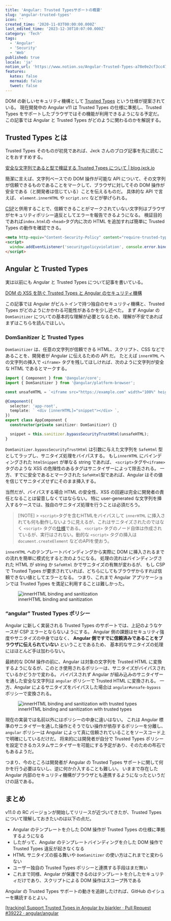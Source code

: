 ```yaml
---
title: 'Angular: Trusted Typesサポートの概要'
slug: 'angular-trusted-types'
icon: ''
created_time: '2020-11-03T00:00:00.000Z'
last_edited_time: '2023-12-30T10:07:00.000Z'
category: 'Tech'
tags:
  - 'Angular'
  - 'Security'
  - 'Web'
published: true
locale: 'ja'
notion_url: 'https://www.notion.so/Angular-Trusted-Types-a78e0e2cf3cc478dac9b7ae6825d66c6'
features:
  katex: false
  mermaid: false
  tweet: false
---
```


DOM の新しいセキュリティ機構として [Trusted Types](https://web.dev/trusted-types) という仕様が提案されている。 現在開発中の Angular v11 は Trusted Types の仕様に準拠し、Trusted Types をサポートしたブラウザではその機能が利用できるようになる予定だ。 この記事では Angular と Trusted Types がどのように関わるのかを解説する。

## Trusted Types とは

Trusted Types そのものが初見であれば、Jxck さんのブログ記事を先に読むことをおすすめする。

[安全な文字列であると型で検証する Trusted Types について | blog.jxck.io](https://blog.jxck.io/entries/2019-01-27/trusted-types.html)

簡潔に言えば、文字列ベースでの DOM 操作が可能な API について、その文字列が信頼できるものであることをマークして、ブラウザに対してその DOM 操作が安全である（と開発者は信じている）ことを伝えるものだ。 具体的な API で言えば、 `element.innerHTML` や `script.src` などが挙げられる。

[CSP](https://developer.mozilla.org/ja/docs/Web/HTTP/CSP)と併用することで、信頼できることがマークされていない文字列はブラウザがセキュリティポリシー違反としてエラーを報告できるようになる。 検証目的であれば`index.html`の `<head>`タグ内に次の HTML を追加すれば簡単に Trusted Types の動作を確認できる。

```html
<meta http-equiv="Content-Security-Policy" content="require-trusted-types-for 'script';" />
<script>
  window.addEventListener('securitypolicyviolation', console.error.bind(console));
</script>
```

## Angular と Trusted Types

実は以前にも Angular と Trusted Types について記事を書いている。

[DOM の XSS を防ぐ Trusted Types と Angular のセキュリティ機構](/2019/05/trusted-types-and-angular-security/)

この記事では Angular がビルトインで持つ独自のセキュリティ機構と、Trusted Types がどのようにかかわる可能性があるかを少し述べた。 まず Angular の `DomSanitizer` についての基本的な理解が必要となるため、理解が不安であればまずはこちらを読んでほしい。

### DomSanitizer と Trusted Types

`DomSanitizer` は、任意の文字列が信頼できる HTML、スクリプト、CSS などであることを、開発者が Angular に伝えるための API だ。 たとえば `innerHTML` への文字列の挿入で `<iframe>` タグを残してほしければ、次のように文字列が安全な HTML であるとマークする。

```ts
import { Component } from '@angular/core';
import { DomSanitizer } from '@angular/platform-browser';

const unsafeHTML = `<iframe src="https://example.com" width="100%" height="500"></iframe>`;

@Component({
  selector: 'app-root',
  template: ` <div [innerHTML]="snippet"></div> `,
})
export class AppComponent {
  constructor(private sanitizer: DomSanitizer) {}

  snippet = this.sanitizer.bypassSecurityTrustHtml(unsafeHTML);
}
```

`DomSanitizer.bypassSecurityTrustHtml` は引数に与えた文字列を `SafeHtml` 型としてラップし、サニタイズ処理をバイパスする。 もし`innerHTML` にバインディングされた `htmlSnippet` が単なる string であれば、 `<script>`タグや`<iframe>`タグのような XSS の危険性のあるタグはサニタイザーによって除去される。 一方、すでに安全であるとマークされた `SafeHtml`型であれば、Angular はその値を信じてサニタイズせずにそのまま挿入する。

当然だが、バイパスする場合 HTML の安全性、XSS の回避は完全に開発者の責任となることは留意しなくてはならない。 特に user-generated な文字列を挿入するケースでは、独自のサニタイズ処理を行うことは必須だろう。

> [!NOTE] > `<script>`タグを含むHTMLをバイパスして `innerHTML` に挿入されても何も動作しないように見えるが、これはサニタイズされたのではなく `<script>` タグの[仕様](https://www.w3.org/TR/2014/REC-html5-20141028/scripting-1.html#the-script-element)である。 `<script>` タグのノード自体は作成されているが、実行はされない。動的な `<script>` タグの挿入は `document.createElement` などのAPIを使おう。

`innerHTML` へのテンプレートバインディングから実際に DOM に挿入されるまでの流れを簡単に模式化すると次のようになる。 処理の流れはバインディングされた HTML が string か `SafeHtml` かでサニタイズの有無が変わるが、 もし CSP で Trusted Types が要求されていれば、どちらにしてもブラウザからすれば信頼できない値としてエラーとなる。 つまり、これまで Angular アプリケーションでは Trusted Types を満足に利用することは難しかった。

<figure>
  <img src="/images/angular-trusted-types/2020-11-03T11-26-13.png" alt="innerHTML binding and sanitization">
  <figcaption>innerHTML binding and sanitization</figcaption>
</figure>

### “angular” Trusted Types ポリシー

Angular に新しく実装される Trusted Types のサポートでは、上記のようなケースが CSP エラーとならないようにする。 Angular 側の課題はセキュリティ強度やサニタイズの中身ではなく、 **Angular 側ですでに信頼済みであることをブラウザに伝えられていない** ということであるため、 基本的なサニタイズの処理にはほとんど手は加わらない。

最終的な DOM 操作の前に、Angular は対象の文字列を Trusted HTML に変換するようになるが、このとき使用されるポリシーは、サニタイズがバイパスされているかどうかで変わる。 バイパスされず Angular が組み込みのサニタイザーを通した安全な文字列は `angular` ポリシーで Trusted HTML に変換される。 一方、Angular によるサニタイズをバイパスした場合は `angular#unsafe-bypass` ポリシーで変換される。

<figure>
  <img src="/images/angular-trusted-types/2020-11-03T11-43-43.png" alt="innerHTML binding and sanitization with trusted types">
  <figcaption>innerHTML binding and sanitization with trusted types</figcaption>
</figure>

現在の実装では名前以外にはポリシーの中身に違いはない。 これは Angular 標準のサニタイザーを通した操作とそうでない操作が依存するポリシーを分離し、`angular` ポリシーは Angular によって真に信頼されていることをソースコード上で明確にしているだけだ。 将来的には開発者が自分で Trusted Types ポリシーを設定できるカスタムサニタイザーを可能にする予定があり、そのための布石でもあるようだ。

つまり、今のところは開発者が Angular の Trusted Types サポートに関して何かを行う必要はないし、逆に何か介入することも難しい。 いままで存在した Angular 内部のセキュリティ機構がブラウザとも連携するようになったというだけの話である。

## まとめ

v11.0 の RC バージョンが開始してリリースが近づいてきたが、Trusted Types について理解しておきたいのは以下の点だ。

- Angular のテンプレートを介した DOM 操作が Trusted Types の仕様に準拠するようになる
- したがって、Angular のテンプレートバインディングを介した DOM 操作で Trusted Types 違反が起きなくなる
- HTML サニタイズの振る舞いや `DomSanitizer` の使い方はこれまでと変わらない
- ユーザー独自の Trusted Types ポリシーと連携する手段はまだ無い
- これまで同様、Angular が保護できるのはテンプレートを介したセキュリティだけであり、スクリプトによる DOM 操作はスコープ外である

Angular の Trusted Types サポートの動きを追跡したければ、GitHub のイシューを購読するとよい。

[[tracking] Support Trusted Types in Angular by bjarkler · Pull Request #39222 · angular/angular](https://github.com/angular/angular/pull/39222)
